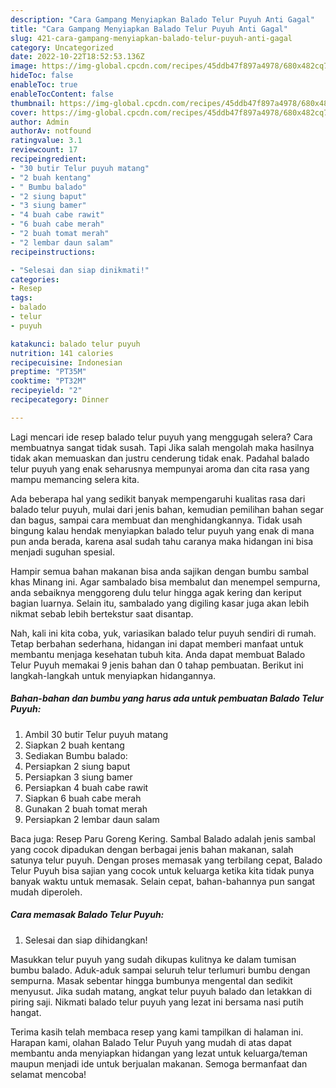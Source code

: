 ```yaml
---
description: "Cara Gampang Menyiapkan Balado Telur Puyuh Anti Gagal"
title: "Cara Gampang Menyiapkan Balado Telur Puyuh Anti Gagal"
slug: 421-cara-gampang-menyiapkan-balado-telur-puyuh-anti-gagal
category: Uncategorized
date: 2022-10-22T18:52:53.136Z
image: https://img-global.cpcdn.com/recipes/45ddb47f897a4978/680x482cq70/balado-telur-puyuh-foto-resep-utama.jpg
hideToc: false
enableToc: true
enableTocContent: false
thumbnail: https://img-global.cpcdn.com/recipes/45ddb47f897a4978/680x482cq70/balado-telur-puyuh-foto-resep-utama.jpg
cover: https://img-global.cpcdn.com/recipes/45ddb47f897a4978/680x482cq70/balado-telur-puyuh-foto-resep-utama.jpg
author: Admin
authorAv: notfound
ratingvalue: 3.1
reviewcount: 17
recipeingredient:
- "30 butir Telur puyuh matang"
- "2 buah kentang"
- " Bumbu balado"
- "2 siung baput"
- "3 siung bamer"
- "4 buah cabe rawit"
- "6 buah cabe merah"
- "2 buah tomat merah"
- "2 lembar daun salam"
recipeinstructions:

- "Selesai dan siap dinikmati!"
categories:
- Resep
tags:
- balado
- telur
- puyuh

katakunci: balado telur puyuh 
nutrition: 141 calories
recipecuisine: Indonesian
preptime: "PT35M"
cooktime: "PT32M"
recipeyield: "2"
recipecategory: Dinner

---
```



Lagi mencari ide resep balado telur puyuh yang menggugah selera? Cara membuatnya sangat tidak susah. Tapi Jika salah mengolah maka hasilnya tidak akan memuaskan dan justru cenderung tidak enak. Padahal balado telur puyuh yang enak seharusnya mempunyai aroma dan cita rasa yang mampu memancing selera kita.


Ada beberapa hal yang sedikit banyak mempengaruhi kualitas rasa dari balado telur puyuh, mulai dari jenis bahan, kemudian pemilihan bahan segar dan bagus, sampai cara membuat dan menghidangkannya. Tidak usah bingung kalau hendak menyiapkan balado telur puyuh yang enak di mana pun anda berada, karena asal sudah tahu caranya maka hidangan ini bisa menjadi suguhan spesial.

Hampir semua bahan makanan bisa anda sajikan dengan bumbu sambal khas Minang ini. Agar sambalado bisa membalut dan menempel sempurna, anda sebaiknya menggoreng dulu telur hingga agak kering dan keriput bagian luarnya. Selain itu, sambalado yang digiling kasar juga akan lebih nikmat sebab lebih bertekstur saat disantap.


Nah, kali ini kita coba, yuk, variasikan balado telur puyuh sendiri di rumah. Tetap berbahan sederhana, hidangan ini dapat memberi manfaat untuk membantu menjaga kesehatan tubuh kita. Anda dapat membuat Balado Telur Puyuh memakai 9 jenis bahan dan 0 tahap pembuatan. Berikut ini langkah-langkah untuk menyiapkan hidangannya.

<!--inarticleads1-->

##### Bahan-bahan dan bumbu yang harus ada untuk pembuatan Balado Telur Puyuh:

1. Ambil 30 butir Telur puyuh matang
1. Siapkan 2 buah kentang
1. Sediakan  Bumbu balado:
1. Persiapkan 2 siung baput
1. Persiapkan 3 siung bamer
1. Persiapkan 4 buah cabe rawit
1. Siapkan 6 buah cabe merah
1. Gunakan 2 buah tomat merah
1. Persiapkan 2 lembar daun salam


Baca juga: Resep Paru Goreng Kering. Sambal Balado adalah jenis sambal yang cocok dipadukan dengan berbagai jenis bahan makanan, salah satunya telur puyuh. Dengan proses memasak yang terbilang cepat, Balado Telur Puyuh bisa sajian yang cocok untuk keluarga ketika kita tidak punya banyak waktu untuk memasak. Selain cepat, bahan-bahannya pun sangat mudah diperoleh. 

<!--inarticleads2-->

##### Cara memasak Balado Telur Puyuh:


1. Selesai dan siap dihidangkan!

Masukkan telur puyuh yang sudah dikupas kulitnya ke dalam tumisan bumbu balado. Aduk-aduk sampai seluruh telur terlumuri bumbu dengan sempurna. Masak sebentar hingga bumbunya mengental dan sedikit menyusut. Jika sudah matang, angkat telur puyuh balado dan letakkan di piring saji. Nikmati balado telur puyuh yang lezat ini bersama nasi putih hangat. 

Terima kasih telah membaca resep yang kami tampilkan di halaman ini. Harapan kami, olahan Balado Telur Puyuh yang mudah di atas dapat membantu anda menyiapkan hidangan yang lezat untuk keluarga/teman maupun menjadi ide untuk berjualan makanan. Semoga bermanfaat dan selamat mencoba!
